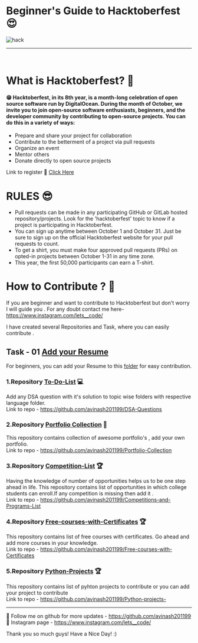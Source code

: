 # Beginner's Guide to Hacktoberfest 😍
![hack](https://user-images.githubusercontent.com/61057666/135253939-df4c0569-9ea6-49ae-b53c-63c797933b30.png)

<hr>

<br>

# What is Hacktoberfest? 🤨<br>

#### 😁 Hacktoberfest, in its 8th year, is a month-long celebration of open source software run by DigitalOcean. During the month of October, we invite you to join open-source software enthusiasts, beginners, and the developer community by contributing to open-source projects. You can do this in a variety of ways:<br>

* Prepare and share your project for collaboration
* Contribute to the betterment of a project via pull requests
* Organize an event
* Mentor others
* Donate directly to open source projects

Link to register 🤩 [Click Here](https://hacktoberfest.digitalocean.com/)

# RULES 😎

* Pull requests can be made in any participating GitHub or GitLab hosted repository/projects. Look for the 'hacktoberfest' topic to know if a project is participating in Hacktoberfest.
* You can sign up anytime between October 1 and October 31. Just be sure to sign up on the official Hacktoberfest website for your pull requests to count.
* To get a shirt, you must make four approved pull requests (PRs) on opted-in projects between October 1-31 in any time zone.
* This year, the first 50,000 participants can earn a T-shirt.

# How to Contribute ? 🥺

If you are beginner and want to contribute to Hacktoberfest but don't worry I will guide you . For any doubt contact me here-https://www.instagram.com/lets__code/ <br>

I have created several Repositories and Task, where you can easily contribute .

## Task - 01 [Add your Resume](https://github.com/avinash201199/Hacktoberfest-Guide/tree/main/Resume)

For beginners, you can add your Resume to this [folder](https://github.com/avinash201199/Hacktoberfest-Guide/tree/main/Resume) for easy contribution.

### 1.Repository [To-Do-List](https://github.com/avinash201199/To-Do-List) 	💻

Add any DSA question with it's solution to topic wise folders with respective language folder.<br>
Link to repo - https://github.com/avinash201199/DSA-Questions <br>

### 2.Repository [Portfolio Collection](https://github.com/avinash201199/Portfolio-Collection) 🧑

This repository contains collection of awesome portfolio's , add your own portfolio.<br>
Link to repo - https://github.com/avinash201199/Portfolio-Collection

### 3.Repository [Competition-List](https://github.com/avinash201199/Competitions-and-Programs-List) 🏆

Having the knowledge of number of opportunities helps us to be one step ahead in life. This repository contains list of opportunities in which college students can enroll.If any competition is missing then add it .<br>
Link to repo - https://github.com/avinash201199/Competitions-and-Programs-List


### 4.Repository [Free-courses-with-Certificates](https://github.com/avinash201199/Free-courses-with-Certificates) 🏆

This repository contains list of free courses with certificates. Go ahead and add more courses in your knowledge.<br>
Link to repo - https://github.com/avinash201199/Free-courses-with-Certificates

### 5.Repository [Python-Projects](https://github.com/avinash201199/Python-projects-) 🏆

This repository contains list of pyhton projects to contribute or you can add your project to contribute<br>
Link to repo - https://github.com/avinash201199/Python-projects-


<hr>

📌 Follow me on github for more updates - https://github.com/avinash201199 <br>
📌 Instagram page - https://www.instagram.com/lets__code/


Thank you so much guys! Have a Nice Day! :)
